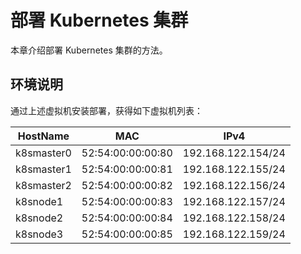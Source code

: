 # 部署  Kubernetes 集群


本章介绍部署 Kubernetes 集群的方法。

## 环境说明

通过上述虚拟机安装部署，获得如下虚拟机列表：

| HostName   | MAC               | IPv4               |
| ---------- | ----------------- | ------------------ |
| k8smaster0 | 52:54:00:00:00:80 | 192.168.122.154/<span>24</span> |
| k8smaster1 | 52:54:00:00:00:81 | 192.168.122.155/<span>24</span> |
| k8smaster2 | 52:54:00:00:00:82 | 192.168.122.156/<span>24</span> |
| k8snode1   | 52:54:00:00:00:83 | 192.168.122.157/<span>24</span> |
| k8snode2   | 52:54:00:00:00:84 | 192.168.122.158/<span>24</span> |
| k8snode3   | 52:54:00:00:00:85 | 192.168.122.159/<span>24</span> |


